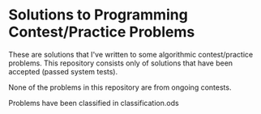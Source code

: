 # Solutions to Programming Contest/Practice Problems

These are solutions that I've written to some algorithmic contest/practice problems. This repository consists only of solutions that have been accepted (passed system tests).

None of the problems in this repository are from ongoing contests.

Problems have been classified in classification.ods
